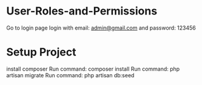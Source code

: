 # User-Roles-and-Permissions
Go to login page
login with email: admin@gmail.com and password: 123456



# Setup Project 
install composer
Run command: composer install
Run command: php artisan migrate
Run command: php artisan db:seed    


